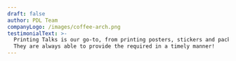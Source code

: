 ```yaml
---
draft: false
author: PDL Team
companyLogo: /images/coffee-arch.png
testimonialText: >-
  Printing Talks is our go-to, from printing posters, stickers and packages.
  They are always able to provide the required in a timely manner!
---
```


